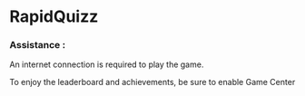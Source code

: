 # RapidQuizz

### Assistance :

An internet connection is required to play the game.

To enjoy the leaderboard and achievements, be sure to enable Game Center
